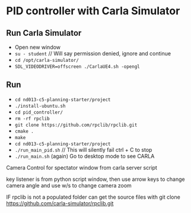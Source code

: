 PID controller with Carla Simulator
========================================

Run Carla Simulator
-------------------
- Open new window
- `su - student`
// Will say permission denied, ignore and continue 
- `cd /opt/carla-simulator/`
- `SDL_VIDEODRIVER=offscreen ./CarlaUE4.sh -opengl`


Run
---
- `cd nd013-c5-planning-starter/project`
- `./install-ubuntu.sh`
- `cd pid_controller/`
- `rm -rf rpclib`
- `git clone https://github.com/rpclib/rpclib.git`
- `cmake .`
- `make`
- `cd nd013-c5-planning-starter/project`
- `./run_main_pid.sh`
// This will silently fail 
ctrl + C to stop 
- `./run_main.sh` (again)
Go to desktop mode to see CARLA



Camera Control for spectator window from carla server script

key listener is from python script window, then use arrow keys to change camera angle
and use w/s to change camera zoom

IF rpclib is not a populated folder can get the source files with
git clone https://github.com/carla-simulator/rpclib.git
